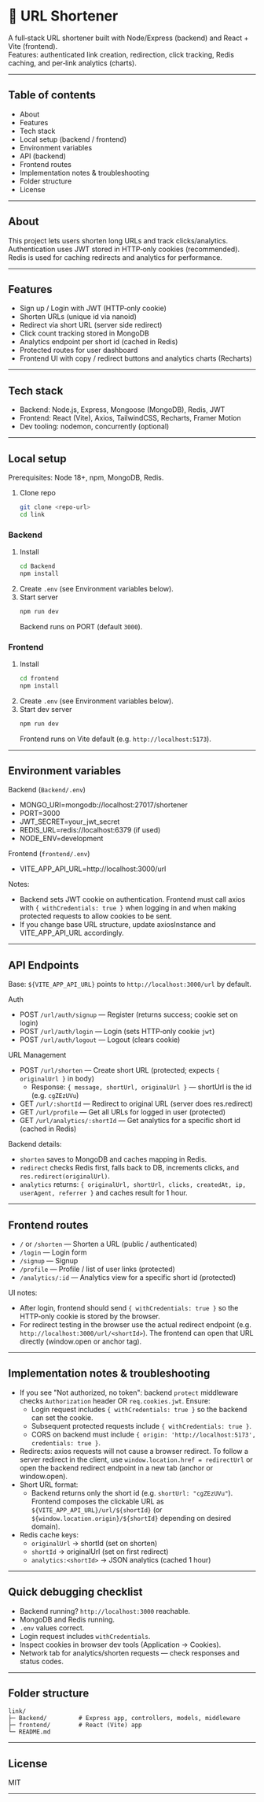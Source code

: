 # 🔗 URL Shortener

A full‑stack URL shortener built with Node/Express (backend) and React + Vite (frontend).  
Features: authenticated link creation, redirection, click tracking, Redis caching, and per‑link analytics (charts).

---

## Table of contents

- About
- Features
- Tech stack
- Local setup (backend / frontend)
- Environment variables
- API (backend)
- Frontend routes
- Implementation notes & troubleshooting
- Folder structure
- License

---

## About

This project lets users shorten long URLs and track clicks/analytics. Authentication uses JWT stored in HTTP‑only cookies (recommended). Redis is used for caching redirects and analytics for performance.

---

## Features

- Sign up / Login with JWT (HTTP‑only cookie)
- Shorten URLs (unique id via nanoid)
- Redirect via short URL (server side redirect)
- Click count tracking stored in MongoDB
- Analytics endpoint per short id (cached in Redis)
- Protected routes for user dashboard
- Frontend UI with copy / redirect buttons and analytics charts (Recharts)

---

## Tech stack

- Backend: Node.js, Express, Mongoose (MongoDB), Redis, JWT
- Frontend: React (Vite), Axios, TailwindCSS, Recharts, Framer Motion
- Dev tooling: nodemon, concurrently (optional)

---

## Local setup

Prerequisites: Node 18+, npm, MongoDB, Redis.

1. Clone repo
   ```bash
   git clone <repo-url>
   cd link
   ```

### Backend

1. Install
   ```bash
   cd Backend
   npm install
   ```
2. Create `.env` (see Environment variables below).
3. Start server
   ```bash
   npm run dev
   ```
   Backend runs on PORT (default `3000`).

### Frontend

1. Install
   ```bash
   cd frontend
   npm install
   ```
2. Create `.env` (see Environment variables below).
3. Start dev server
   ```bash
   npm run dev
   ```
   Frontend runs on Vite default (e.g. `http://localhost:5173`).

---

## Environment variables

Backend (`Backend/.env`)
- MONGO_URI=mongodb://localhost:27017/shortener
- PORT=3000
- JWT_SECRET=your_jwt_secret
- REDIS_URL=redis://localhost:6379 (if used)
- NODE_ENV=development

Frontend (`frontend/.env`)
- VITE_APP_API_URL=http://localhost:3000/url

Notes:
- Backend sets JWT cookie on authentication. Frontend must call axios with `{ withCredentials: true }` when logging in and when making protected requests to allow cookies to be sent.
- If you change base URL structure, update axiosInstance and VITE_APP_API_URL accordingly.

---

## API Endpoints

Base: `${VITE_APP_API_URL}` points to `http://localhost:3000/url` by default.

Auth
- POST `/url/auth/signup` — Register (returns success; cookie set on login)
- POST `/url/auth/login` — Login (sets HTTP‑only cookie `jwt`)
- POST `/url/auth/logout` — Logout (clears cookie)

URL Management
- POST `/url/shorten` — Create short URL (protected; expects `{ originalUrl }` in body)
  - Response: `{ message, shortUrl, originalUrl }` — shortUrl is the id (e.g. `cgZEzUVu`)
- GET `/url/:shortId` — Redirect to original URL (server does res.redirect)
- GET `/url/profile` — Get all URLs for logged in user (protected)
- GET `/url/analytics/:shortId` — Get analytics for a specific short id (cached in Redis)

Backend details:
- `shorten` saves to MongoDB and caches mapping in Redis.
- `redirect` checks Redis first, falls back to DB, increments clicks, and `res.redirect(originalUrl)`.
- `analytics` returns: `{ originalUrl, shortUrl, clicks, createdAt, ip, userAgent, referrer }` and caches result for 1 hour.

---

## Frontend routes

- `/` or `/shorten` — Shorten a URL (public / authenticated)
- `/login` — Login form
- `/signup` — Signup
- `/profile` — Profile / list of user links (protected)
- `/analytics/:id` — Analytics view for a specific short id (protected)

UI notes:
- After login, frontend should send `{ withCredentials: true }` so the HTTP‑only cookie is stored by the browser.
- For redirect testing in the browser use the actual redirect endpoint (e.g. `http://localhost:3000/url/<shortId>`). The frontend can open that URL directly (window.open or anchor tag).

---

## Implementation notes & troubleshooting

- If you see "Not authorized, no token": backend `protect` middleware checks `Authorization` header OR `req.cookies.jwt`. Ensure:
  - Login request includes `{ withCredentials: true }` so the backend can set the cookie.
  - Subsequent protected requests include `{ withCredentials: true }`.
  - CORS on backend must include `{ origin: 'http://localhost:5173', credentials: true }`.
- Redirects: axios requests will not cause a browser redirect. To follow a server redirect in the client, use `window.location.href = redirectUrl` or open the backend redirect endpoint in a new tab (anchor or window.open).
- Short URL format:
  - Backend returns only the short id (e.g. `shortUrl: "cgZEzUVu"`). Frontend composes the clickable URL as `${VITE_APP_API_URL}/url/${shortId}` (or `${window.location.origin}/${shortId}` depending on desired domain).
- Redis cache keys:
  - `originalUrl` → shortId (set on shorten)
  - `shortId` → originalUrl (set on first redirect)
  - `analytics:<shortId>` → JSON analytics (cached 1 hour)

---

## Quick debugging checklist

- Backend running? `http://localhost:3000` reachable.
- MongoDB and Redis running.
- `.env` values correct.
- Login request includes `withCredentials`.
- Inspect cookies in browser dev tools (Application → Cookies).
- Network tab for analytics/shorten requests — check responses and status codes.

---

## Folder structure

```
link/
├─ Backend/         # Express app, controllers, models, middleware
├─ frontend/        # React (Vite) app
└─ README.md
```

---

## License

MIT

---

